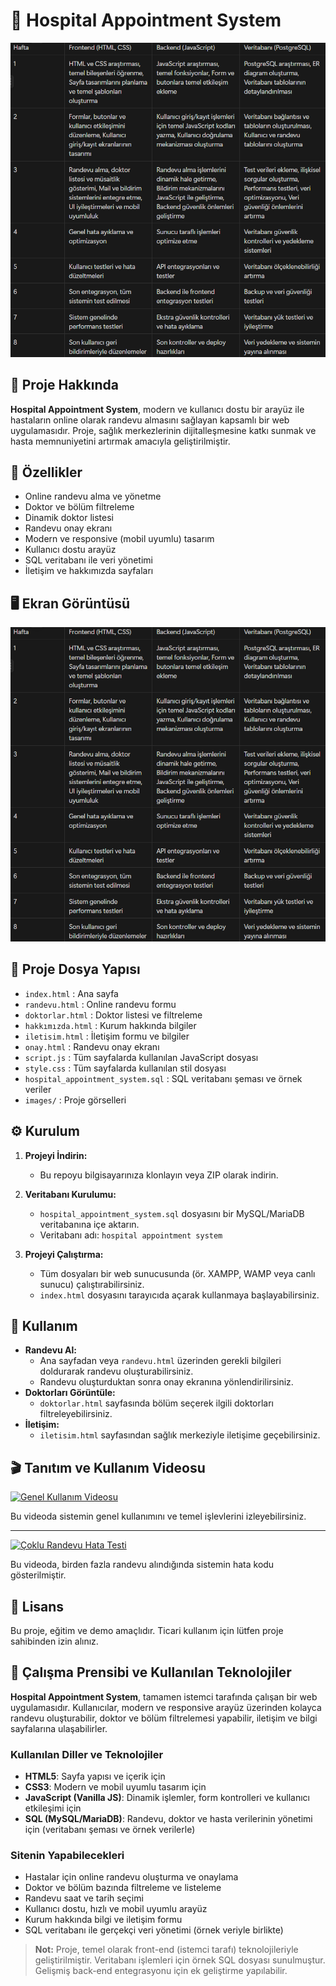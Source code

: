 # 🏥 **Hospital Appointment System**

![Tablo](images/Tablo.png)

## **🔎 Proje Hakkında**

**Hospital Appointment System**, modern ve kullanıcı dostu bir arayüz ile hastaların online olarak randevu almasını sağlayan kapsamlı bir web uygulamasıdır. Proje, sağlık merkezlerinin dijitalleşmesine katkı sunmak ve hasta memnuniyetini artırmak amacıyla geliştirilmiştir.

## **🚀 Özellikler**

- Online randevu alma ve yönetme
- Doktor ve bölüm filtreleme
- Dinamik doktor listesi
- Randevu onay ekranı
- Modern ve responsive (mobil uyumlu) tasarım
- Kullanıcı dostu arayüz
- SQL veritabanı ile veri yönetimi
- İletişim ve hakkımızda sayfaları

## **🖥️ Ekran Görüntüsü**

![Tablo](images/Tablo.png)

## **📂 Proje Dosya Yapısı**

- `index.html` : Ana sayfa
- `randevu.html` : Online randevu formu
- `doktorlar.html` : Doktor listesi ve filtreleme
- `hakkımızda.html` : Kurum hakkında bilgiler
- `iletisim.html` : İletişim formu ve bilgiler
- `onay.html` : Randevu onay ekranı
- `script.js` : Tüm sayfalarda kullanılan JavaScript dosyası
- `style.css` : Tüm sayfalarda kullanılan stil dosyası
- `hospital_appointment_system.sql` : SQL veritabanı şeması ve örnek veriler
- `images/` : Proje görselleri

## **⚙️ Kurulum**

1. **Projeyi İndirin:**
   - Bu repoyu bilgisayarınıza klonlayın veya ZIP olarak indirin.

2. **Veritabanı Kurulumu:**
   - `hospital_appointment_system.sql` dosyasını bir MySQL/MariaDB veritabanına içe aktarın.
   - Veritabanı adı: `hospital appointment system`

3. **Projeyi Çalıştırma:**
   - Tüm dosyaları bir web sunucusunda (ör. XAMPP, WAMP veya canlı sunucu) çalıştırabilirsiniz.
   - `index.html` dosyasını tarayıcıda açarak kullanmaya başlayabilirsiniz.

## **📝 Kullanım**

- **Randevu Al:**
  - Ana sayfadan veya `randevu.html` üzerinden gerekli bilgileri doldurarak randevu oluşturabilirsiniz.
  - Randevu oluşturduktan sonra onay ekranına yönlendirilirsiniz.
- **Doktorları Görüntüle:**
  - `doktorlar.html` sayfasında bölüm seçerek ilgili doktorları filtreleyebilirsiniz.
- **İletişim:**
  - `iletisim.html` sayfasından sağlık merkeziyle iletişime geçebilirsiniz.

## **🎬 Tanıtım ve Kullanım Videosu**

[![Genel Kullanım Videosu](https://img.youtube.com/vi/onhseOTODNM/0.jpg)](https://youtu.be/onhseOTODNM)

Bu videoda sistemin genel kullanımını ve temel işlevlerini izleyebilirsiniz.

---

[![Çoklu Randevu Hata Testi](https://img.youtube.com/vi/_CDqyWwILNs/0.jpg)](https://youtu.be/_CDqyWwILNs)

Bu videoda, birden fazla randevu alındığında sistemin hata kodu gösterilmiştir.

## **📄 Lisans**

Bu proje, eğitim ve demo amaçlıdır. Ticari kullanım için lütfen proje sahibinden izin alınız.

## **🔧 Çalışma Prensibi ve Kullanılan Teknolojiler**

**Hospital Appointment System**, tamamen istemci tarafında çalışan bir web uygulamasıdır. Kullanıcılar, modern ve responsive arayüz üzerinden kolayca randevu oluşturabilir, doktor ve bölüm filtrelemesi yapabilir, iletişim ve bilgi sayfalarına ulaşabilirler.

### **Kullanılan Diller ve Teknolojiler**

- **HTML5**: Sayfa yapısı ve içerik için
- **CSS3**: Modern ve mobil uyumlu tasarım için
- **JavaScript (Vanilla JS)**: Dinamik işlemler, form kontrolleri ve kullanıcı etkileşimi için
- **SQL (MySQL/MariaDB)**: Randevu, doktor ve hasta verilerinin yönetimi için (veritabanı şeması ve örnek verilerle)

### **Sitenin Yapabilecekleri**

- Hastalar için online randevu oluşturma ve onaylama
- Doktor ve bölüm bazında filtreleme ve listeleme
- Randevu saat ve tarih seçimi
- Kullanıcı dostu, hızlı ve mobil uyumlu arayüz
- Kurum hakkında bilgi ve iletişim formu
- SQL veritabanı ile gerçekçi veri yönetimi (örnek veriyle birlikte)

> **Not:** Proje, temel olarak front-end (istemci tarafı) teknolojileriyle geliştirilmiştir. Veritabanı işlemleri için örnek SQL dosyası sunulmuştur. Gelişmiş back-end entegrasyonu için ek geliştirme yapılabilir.